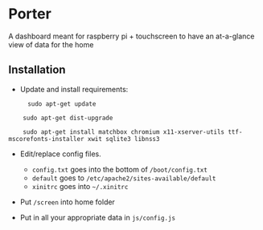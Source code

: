 Porter
=========

A dashboard meant for raspberry pi + touchscreen to have an at-a-glance view of data for the home

Installation
---------

* Update and install requirements:

		sudo apt-get update
<!--meh -->
		sudo apt-get dist-upgrade
<!--meh -->
		sudo apt-get install matchbox chromium x11-xserver-utils ttf-mscorefonts-installer xwit sqlite3 libnss3

* Edit/replace config files.

	* `config.txt` goes into the bottom of `/boot/config.txt`
	* `default` goes to `/etc/apache2/sites-available/default`
	* `xinitrc` goes into `~/.xinitrc`


* Put `/screen` into home folder

* Put in all your appropriate data in `js/config.js`
